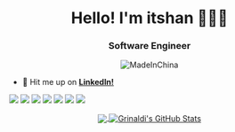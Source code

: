 <h1 align="center">Hello! I'm itshan 🙇🏻‍♂️</h1>
<h3 align="center">Software Engineer</h3>

<p align="center"> <img src="https://komarev.com/ghpvc/?username=MadeInChina" alt="MadeInChina" /> </p>

- 📩 Hit me up on **[LinkedIn!](https://www.linkedin.cn/incareer/in/%F0%9F%8D%BA-slam-han-a6bab420)**

![](https://img.shields.io/badge/Code-Kotlin-informational?style=flat&logo=kotlin&logoColor=white&color=0095D5)
![](https://img.shields.io/badge/Code-Scala-informational?style=flat&logo=kotlin&logoColor=white&color=0095D5)
![](https://img.shields.io/badge/Code-Java-informational?style=flat&logo=kotlin&logoColor=white&color=0095D5)
![](https://img.shields.io/badge/Code-TDD-informational?style=flat&logo=kotlin&logoColor=white&color=0095D5)
![](https://img.shields.io/badge/Library-Spring-informational?style=flat&logo=spring&logoColor=white&color=336791)
![](https://img.shields.io/badge/Tools-Elasticsearch-informational?style=flat&logo=elastic&logoColor=white&color=336791)
![](https://img.shields.io/badge/Tools-Docker-informational?style=flat&logo=docker&logoColor=white&color=2496ED)

<p align="center">
  <a href="https://github.com/MadeInChina">
    <img align="center" src="https://github-readme-stats.vercel.app/api/top-langs/?username=MadeInChina&hide=html,css,php&langs_count=5&layout=compact" />
  </a>
  <a href="https://github.com/MadeInChina">
    <img align="center" src="https://github-readme-stats.vercel.app/api?username=MadeInChina&show_icons=true&line_height=33&count_private=true&hide=issues,contribs" alt="Grinaldi's GitHub Stats" />
  </a>
</p>
